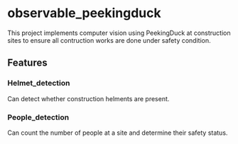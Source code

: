 # observable_peekingduck
This project implements computer vision using PeekingDuck at construction sites to ensure all contruction works are done under safety condition.
## Features
### Helmet_detection
Can detect whether construction helments are present. 
### People_detection
Can count the number of people at a site and determine their safety status.
